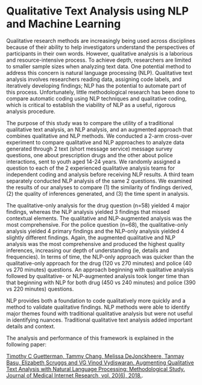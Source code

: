 # Qualitative Text Analysis using NLP and Machine Learning
 
Qualitative research methods are increasingly being used across disciplines because of their ability to help investigators understand the perspectives of participants in their own words. However, qualitative analysis is a laborious and resource-intensive process. To achieve depth, researchers are limited to smaller sample sizes when analyzing text data. One potential method to address this concern is natural language processing (NLP). Qualitative text analysis involves researchers reading data, assigning code labels, and iteratively developing findings; NLP has the potential to automate part of this process. Unfortunately, little methodological research has been done to compare automatic coding using NLP techniques and qualitative coding, which is critical to establish the viability of NLP as a useful, rigorous analysis procedure.


The purpose of this study was to compare the utility of a traditional qualitative text analysis, an NLP analysis, and an augmented approach that combines qualitative and NLP methods. We conducted a 2-arm cross-over experiment to compare qualitative and NLP approaches to analyze data generated through 2 text (short message service) message survey questions, one about prescription drugs and the other about police interactions, sent to youth aged 14-24 years. We randomly assigned a question to each of the 2 experienced qualitative analysis teams for independent coding and analysis before receiving NLP results. A third team separately conducted NLP analysis of the same 2 questions. We examined the results of our analyses to compare (1) the similarity of findings derived, (2) the quality of inferences generated, and (3) the time spent in analysis.


The qualitative-only analysis for the drug question (n=58) yielded 4 major findings, whereas the NLP analysis yielded 3 findings that missed contextual elements. The qualitative and NLP-augmented analysis was the most comprehensive. For the police question (n=68), the qualitative-only analysis yielded 4 primary findings and the NLP-only analysis yielded 4 slightly different findings. Again, the augmented qualitative and NLP analysis was the most comprehensive and produced the highest quality inferences, increasing our depth of understanding (ie, details and frequencies). In terms of time, the NLP-only approach was quicker than the qualitative-only approach for the drug (120 vs 270 minutes) and police (40 vs 270 minutes) questions. An approach beginning with qualitative analysis followed by qualitative- or NLP-augmented analysis took longer time than that beginning with NLP for both drug (450 vs 240 minutes) and police (390 vs 220 minutes) questions.


NLP provides both a foundation to code qualitatively more quickly and a method to validate qualitative findings. NLP methods were able to identify major themes found with traditional qualitative analysis but were not useful in identifying nuances. Traditional qualitative text analysis added important details and context.

The analysis and performance of this framework is explained in the following paper:

[Timothy C Guetterman, Tammy Chang, Melissa DeJonckheere, Tanmay Basu, Elizabeth Scruggs and VG Vinod Vydiswaran. Augmenting Qualitative Text Analysis with Natural Language Processing: Methodological Study. Journal of Medical Internet Research, vol. 20(6), 2018.](https://www.jmir.org/2018/6/e231/).
